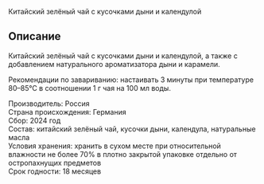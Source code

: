 Китайский зелёный чай с кусочками дыни и календулой
## Описание

Китайский зелёный чай с кусочками дыни и календулой, а также с добавлением натурального ароматизатора дыни и карамели.

Рекомендации по завариванию: настаивать 3 минуты при температуре 80–85°С в соотношении 1 г чая на 100 мл воды.

Производитель: Россия  
Страна происхождения: Германия  
Сбор: 2024 год  
Состав: китайский зелёный чай, кусочки дыни, календула, натуральные масла  
Условия хранения: хранить в сухом месте при относительной влажности не более 70% в плотно закрытой упаковке отдельно от остропахнущих предметов  
Срок годности: 18 месяцев